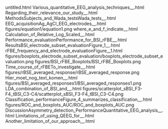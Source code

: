 untitled.html
Various_quantitative_EEG_analysis_techniques__.html
Regarding_their_relevance_our_study__.html
MethodsSubjects_and_Wada_testsWada_tests__.html
EEG_acquisitionAg_AgCl_EEG_electrodes__.html
figures/equation1/equation1.png
where_e_and_f_indicate__.html
Calculation_of_Relative_Log_Scaled__.html
Performance_evaluationPerformance_for_BSI_rFBE__.html
ResultsBSI_electrode_subset_evaluationFigure_1__.html
rFBE_frequency_and_electrode_evaluationFigure__1.html
figures/boxplots_electrode_subset_evaluation/boxplots_electrode_subset_evaluation.png
figures/BSI_rFBE_Boxplots/BSI_rFBE_Boxplots.png
Time_course_of_rFBETo_investigate__.html
figures/rBSE_averaged_response/rBSE_averaged_response.png
Hier_moet_nog_text_komen__.html
figures/BSI_averaged_responses1/BSI_averaged_responses1.png
LDA_combination_of_BSI_and__.html
figures/scatterplot_sBSI_F3-F4_tBSI_C3-C4/scatterplot_sBSI_F3-F4_tBSI_C3-C4.png
Classification_performanceFigure_4_summarizes_classification__.html
figures/ROC_and_boxplots_AUC/ROC_and_boxplots_AUC.png
DiscussionAsymmetry_detection_PerformanceQuantitative_EEG_analysis__.html
Limitations_of_using_QEEG_for__.html
Another_limitation_of_our_approach__.html
